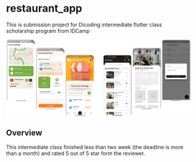 # restaurant_app

This is submission project for Dicoding intermediate flutter class scholarship program from IDCamp

![alt text](https://github.com/naw2nd/restaurant-app/blob/main/dicoding.png?raw=true)

## Overview
This intermediate class finished less than two week (the deadline is more than a month) and rated 5 out of 5 star form the reviewer.
